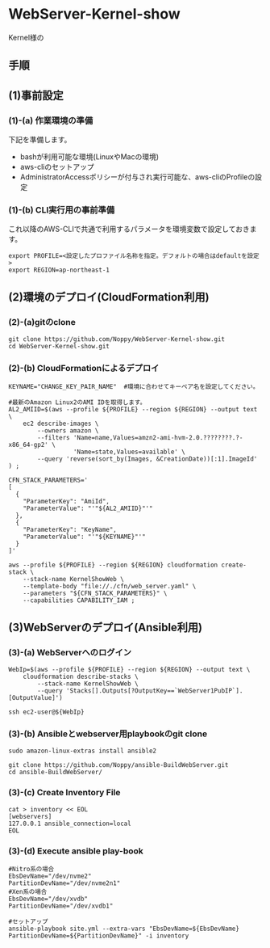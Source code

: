 # WebServer-Kernel-show
Kernel様の



## 手順
## (1)事前設定
### (1)-(a) 作業環境の準備
下記を準備します。
* bashが利用可能な環境(LinuxやMacの環境)
* aws-cliのセットアップ
* AdministratorAccessポリシーが付与され実行可能な、aws-cliのProfileの設定
### (1)-(b) CLI実行用の事前準備
これ以降のAWS-CLIで共通で利用するパラメータを環境変数で設定しておきます。
```shell
export PROFILE=<設定したプロファイル名称を指定。デフォルトの場合はdefaultを設定>
export REGION=ap-northeast-1
```
## (2)環境のデプロイ(CloudFormation利用)
### (2)-(a)gitのclone
```shell
git clone https://github.com/Noppy/WebServer-Kernel-show.git
cd WebServer-Kernel-show.git
```

### (2)-(b) CloudFormationによるデプロイ
```shell
KEYNAME="CHANGE_KEY_PAIR_NAME"  #環境に合わせてキーペア名を設定してください。  

#最新のAmazon Linux2のAMI IDを取得します。
AL2_AMIID=$(aws --profile ${PROFILE} --region ${REGION} --output text \
    ec2 describe-images \
        --owners amazon \
        --filters 'Name=name,Values=amzn2-ami-hvm-2.0.????????.?-x86_64-gp2' \
                  'Name=state,Values=available' \
        --query 'reverse(sort_by(Images, &CreationDate))[:1].ImageId' ) ;

CFN_STACK_PARAMETERS='
[
  {
    "ParameterKey": "AmiId",
    "ParameterValue": "'"${AL2_AMIID}"'"
  },
  {
    "ParameterKey": "KeyName",
    "ParameterValue": "'"${KEYNAME}"'"
  }
]'

aws --profile ${PROFILE} --region ${REGION} cloudformation create-stack \
    --stack-name KernelShowWeb \
    --template-body "file://./cfn/web_server.yaml" \
    --parameters "${CFN_STACK_PARAMETERS}" \
    --capabilities CAPABILITY_IAM ;
```
## (3)WebServerのデプロイ(Ansible利用)
### (3)-(a) WebServerへのログイン
```shell
WebIp=$(aws --profile ${PROFILE} --region ${REGION} --output text \
    cloudformation describe-stacks \
        --stack-name KernelShowWeb \
        --query 'Stacks[].Outputs[?OutputKey==`WebServer1PubIP`].[OutputValue]')

ssh ec2-user@${WebIp}
```
### (3)-(b) Ansibleとwebserver用playbookのgit clone
```shell
sudo amazon-linux-extras install ansible2

git clone https://github.com/Noppy/ansible-BuildWebServer.git
cd ansible-BuildWebServer/
```
### (3)-(c) Create Inventory File
```shell
cat > inventory << EOL
[webservers]
127.0.0.1 ansible_connection=local
EOL
```
### (3)-(d) Execute ansible play-book
```shell
#Nitro系の場合
EbsDevName="/dev/nvme2"
PartitionDevName="/dev/nvme2n1"
#Xen系の場合
EbsDevName="/dev/xvdb"
PartitionDevName="/dev/xvdb1"

#セットアップ
ansible-playbook site.yml --extra-vars "EbsDevName=${EbsDevName} PartitionDevName=${PartitionDevName}" -i inventory
```

